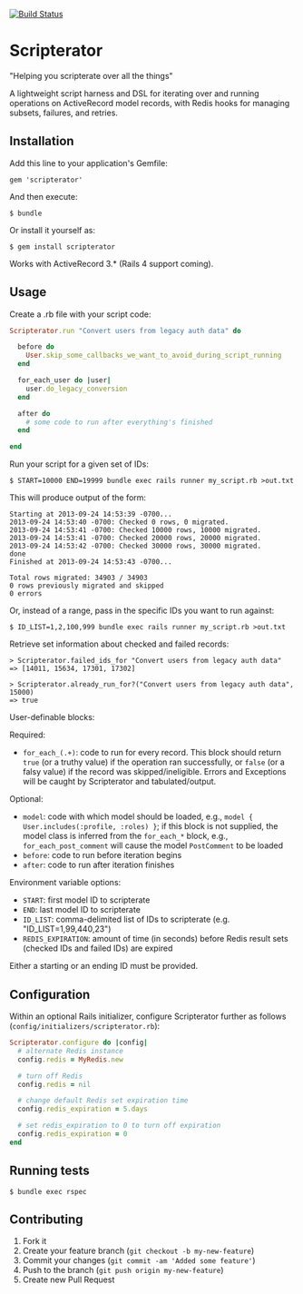 [![Build Status](https://api.travis-ci.org/lumoslabs/scripterator.png)](https://travis-ci.org/lumoslabs/scripterator)

# Scripterator
"Helping you scripterate over all the things"

A lightweight script harness and DSL for iterating over and running operations on ActiveRecord model records, with Redis hooks for managing subsets, failures, and retries.

## Installation

Add this line to your application's Gemfile:

    gem 'scripterator'

And then execute:

    $ bundle

Or install it yourself as:

    $ gem install scripterator

Works with ActiveRecord 3.* (Rails 4 support coming).

## Usage

Create a .rb file with your script code:

```ruby
Scripterator.run "Convert users from legacy auth data" do

  before do
    User.skip_some_callbacks_we_want_to_avoid_during_script_running
  end

  for_each_user do |user|
    user.do_legacy_conversion
  end

  after do
    # some code to run after everything's finished
  end

end
```

Run your script for a given set of IDs:

    $ START=10000 END=19999 bundle exec rails runner my_script.rb >out.txt

This will produce output of the form:

```
Starting at 2013-09-24 14:53:39 -0700...
2013-09-24 14:53:40 -0700: Checked 0 rows, 0 migrated.
2013-09-24 14:53:41 -0700: Checked 10000 rows, 10000 migrated.
2013-09-24 14:53:41 -0700: Checked 20000 rows, 20000 migrated.
2013-09-24 14:53:42 -0700: Checked 30000 rows, 30000 migrated.
done
Finished at 2013-09-24 14:53:43 -0700...

Total rows migrated: 34903 / 34903
0 rows previously migrated and skipped
0 errors
```

Or, instead of a range, pass in the specific IDs you want to run against:

    $ ID_LIST=1,2,100,999 bundle exec rails runner my_script.rb >out.txt

Retrieve set information about checked and failed records:

```
> Scripterator.failed_ids_for "Convert users from legacy auth data"
=> [14011, 15634, 17301, 17302]

> Scripterator.already_run_for?("Convert users from legacy auth data", 15000)
=> true
```

User-definable blocks:

Required:

- `for_each_(.+)`: code to run for every record. This block should return `true` (or a truthy value) if the operation ran successfully, or `false` (or a falsy value) if the record was skipped/ineligible. Errors and Exceptions will be caught by Scripterator and tabulated/output.

Optional:

- `model`: code with which model should be loaded, e.g., `model { User.includes(:profile, :roles) }`; if this block is not supplied, the model class is inferred from the `for_each_*` block, e.g., `for_each_post_comment` will cause the model `PostComment` to be loaded
- `before`: code to run before iteration begins
- `after`: code to run after iteration finishes

Environment variable options:

- `START`: first model ID to scripterate
- `END`: last model ID to scripterate
- `ID_LIST`: comma-delimited list of IDs to scripterate (e.g. "ID_LIST=1,99,440,23")
- `REDIS_EXPIRATION`: amount of time (in seconds) before Redis result sets (checked IDs and failed IDs) are expired

Either a starting or an ending ID must be provided.

## Configuration

Within an optional Rails initializer, configure Scripterator further as follows (`config/initializers/scripterator.rb`):

```ruby
Scripterator.configure do |config|
  # alternate Redis instance
  config.redis = MyRedis.new

  # turn off Redis
  config.redis = nil

  # change default Redis set expiration time
  config.redis_expiration = 5.days

  # set redis_expiration to 0 to turn off expiration
  config.redis_expiration = 0
end
```

## Running tests

    $ bundle exec rspec

## Contributing

1. Fork it
2. Create your feature branch (`git checkout -b my-new-feature`)
3. Commit your changes (`git commit -am 'Added some feature'`)
4. Push to the branch (`git push origin my-new-feature`)
5. Create new Pull Request
